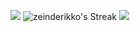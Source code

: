 ![](http://github-profile-summary-cards.vercel.app/api/cards/profile-details?username=zeinderikko&theme=city_lights)
![zeinderikko's Streak](https://github-readme-streak-stats.herokuapp.com/?user=zeinderikko&theme=tokyonight&hide_border=true)
![](http://github-profile-summary-cards.vercel.app/api/cards/most-commit-language?username=zeinderikko&theme=city_lights)
